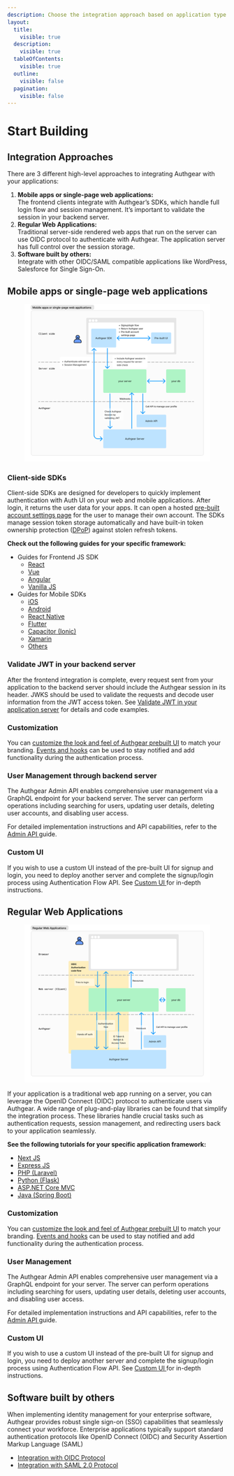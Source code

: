 ```yaml
---
description: Choose the integration approach based on application type
layout:
  title:
    visible: true
  description:
    visible: true
  tableOfContents:
    visible: true
  outline:
    visible: false
  pagination:
    visible: false
---
```


# Start Building

## Integration Approaches

There are 3 different high-level approaches to integrating Authgear with your applications:

1. **Mobile apps or single-page web applications:**\
   The frontend clients integrate with Authgear’s SDKs, which handle full login flow and session management. It’s important to validate the session in your backend server.
2. **Regular Web Applications:**\
   Traditional server-side rendered web apps that run on the server can use OIDC protocol to authenticate with Authgear. The application server has full control over the session storage.
3. **Software built by others:** \
   Integrate with other OIDC/SAML compatible applications like WordPress, Salesforce for Single Sign-On.

## **Mobile apps or single-page web applications**

<figure><img src="../.gitbook/assets/image (2).png" alt=""><figcaption></figcaption></figure>

### Client-side SDKs

Client-side SDKs are designed for developers to quickly implement authentication with Auth UI on your web and mobile applications. After login, it returns the user data for your apps. It can open a hosted [pre-built account settings page](../how-to-guide/built-in-ui/auth-ui.md) for the user to manage their own account. The SDKs manage session token storage automatically and have built-in token ownership protection ([DPoP](https://oauth.net/2/dpop/)) against stolen refresh tokens.

**Check out the following guides for your specific framework:**

* Guides for Frontend JS SDK
  * [React](single-page-app/react.md)
  * [Vue](single-page-app/vue.md)
  * [Angular](single-page-app/angular.md)
  * [Vanilla JS](single-page-app/website.md)
* Guides for Mobile SDKs
  * [iOS](native-mobile-app/ios.md)
  * [Android](native-mobile-app/android/)
  * [React Native](native-mobile-app/react-native.md)
  * [Flutter](native-mobile-app/flutter.md)
  * [Capacitor (Ionic)](native-mobile-app/ionic-sdk.md)
  * [Xamarin](native-mobile-app/xamarin.md)
  * [Others](native-mobile-app/using-authgear-without-sdk-client-side.md)

### Validate JWT in your backend server

After the frontend integration is complete, every request sent from your application to the backend server should include the Authgear session in its header. JWKS should be used to validate the requests and decode user information from the JWT access token. See [Validate JWT in your application server](backend-api/jwt.md) for details and code examples.

### Customization

You can [customize the look and feel of Authgear prebuilt UI](../how-to-guide/built-in-ui/branding.md) to match your branding. [Events and hooks](../how-to-guide/events-hooks/) can be used to stay notified and add functionality during the authentication process.&#x20;

### User Management through backend server

The Authgear Admin API enables comprehensive user management via a GraphQL endpoint for your backend server. The server can perform operations including searching for users, updating user details, deleting user accounts, and disabling user access.&#x20;

For detailed implementation instructions and API capabilities, refer to the [Admin API ](../reference/apis/admin-api/)guide.

### Custom UI

If you wish to use a custom UI instead of the pre-built UI for signup and login, you need to deploy another server and complete the signup/login process using Authentication Flow API. See [Custom UI ](../how-to-guide/custom-ui/)for in-depth instructions.

## Regular Web Applications

<figure><img src="../.gitbook/assets/image (1) (1).png" alt=""><figcaption></figcaption></figure>

If your application is a traditional web app running on a server, you can leverage the OpenID Connect (OIDC) protocol to authenticate users via Authgear. A wide range of plug-and-play libraries can be found that simplify the integration process. These libraries handle crucial tasks such as authentication requests, session management, and redirecting users back to your application seamlessly.

**See the following tutorials for your specific application framework:**

* [Next JS](regular-web-app/next.js.md)
* [Express JS](regular-web-app/express.md)
* [PHP (Laravel)](regular-web-app/laravel.md)
* [Python (Flask)](regular-web-app/python-flask-app.md)
* [ASP.NET Core MVC](regular-web-app/asp.net-core-mvc.md)
* [Java (Spring Boot)](regular-web-app/java-spring-boot.md)

### Customization

You can [customize the look and feel of Authgear prebuilt UI](../how-to-guide/built-in-ui/branding.md) to match your branding. [Events and hooks](../how-to-guide/events-hooks/) can be used to stay notified and add functionality during the authentication process.&#x20;

### User Management

The Authgear Admin API enables comprehensive user management via a GraphQL endpoint for your server. The server can perform operations including searching for users, updating user details, deleting user accounts, and disabling user access.&#x20;

For detailed implementation instructions and API capabilities, refer to the [Admin API ](../reference/apis/admin-api/)guide.

### Custom UI

If you wish to use a custom UI instead of the pre-built UI for signup and login, you need to deploy another server and complete the signup/login process using Authentication Flow API. See [Custom UI ](../how-to-guide/custom-ui/)for in-depth instructions.

## Software built by others

When implementing identity management for your enterprise software, Authgear provides robust single sign-on (SSO) capabilities that seamlessly connect your workforce. Enterprise applications typically support standard authentication protocols like OpenID Connect (OIDC) and Security Assertion Markup Language (SAML)

* [Integration with OIDC Protocol](../how-to-guide/single-sign-on/oidc-provider.md)
* [Integration with SAML 2.0 Protocol](../how-to-guide/single-sign-on/single-sign-on-with-saml/)

